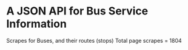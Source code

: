 A JSON API for Bus Service Information
=====================================

Scrapes for Buses, and their routes (stops)
Total page scrapes = 1804
